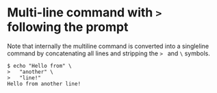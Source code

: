 # Multi-line command with `> ` following the prompt

Note that internally the multiline command is converted into a singleline
command by concatenating all lines and stripping the `> ` and `\` symbols.

```console tesh-session="readme-example"
$ echo "Hello from" \
>   "another" \
>   "line!"
Hello from another line!
```
